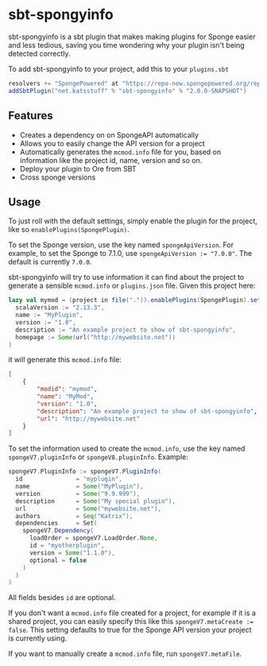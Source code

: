 # sbt-spongyinfo

sbt-spongyinfo is a sbt plugin that makes making plugins for Sponge easier and less tedious, saving you time wondering why your plugin isn't being detected correctly.

To add sbt-spongyinfo to your project, add this to your `plugins.sbt`

```scala
resolvers += "SpongePowered" at "https://repo-new.spongepowered.org/repository/maven-public"
addSbtPlugin("net.katsstuff" % "sbt-spongyinfo" % "2.0.0-SNAPSHOT")
```

## Features
* Creates a dependency on on SpongeAPI automatically
* Allows you to easily change the API version for a project
* Automatically generates the `mcmod.info` file for you, based on information like the project id, name, version and so on.
* Deploy your plugin to Ore from SBT
* Cross sponge versions

## Usage

To just roll with the default settings, simply enable the plugin for the project, like so `enablePlugins(SpongePlugin)`.

To set the Sponge version, use the key named `spongeApiVersion`. For example, to set the Sponge to 7.1.0, use `spongeApiVersion := "7.0.0"`. The default is currently `7.0.0`.

sbt-spongyinfo will try to use information it can find about the project to generate a sensible `mcmod.info` or `plugins.json` file. Given this project here:

```scala
lazy val mymod = (project in file(".")).enablePlugins(SpongePlugin).settings(
  scalaVersion := "2.13.3",
  name := "MyPlugin",
  version := "1.0",
  description := "An example project to show of sbt-spongyinfo",
  homepage := Some(url("http://mywebsite.net"))
)
```

it will generate this `mcmod.info` file:

```json
[
    {
        "modid": "mymod",
        "name": "MyMod",
        "version": "1.0",
        "description": "An example project to show of sbt-spongyinfo",
        "url": "http://mywebsite.net"
    }
]

```

To set the information used to create the `mcmod.info`, use the key named `spongeV7.pluginInfo` or `spongeV8.pluginInfo`. Example:
```scala
spongeV7.PluginInfo := spongeV7.PluginInfo(
  id               = "myplugin",
  name             = Some("MyPlugin"),
  version          = Some("9.9.999"),
  description      = Some("My special plugin"),
  url              = Some("mywebsite.net"),
  authors          = Seq("Katrix"),
  dependencies     = Set(
    spongeV7.Dependency(
      loadOrder = spongeV7.LoadOrder.None, 
      id = "myotherplugin", 
      version = Some("1.1.0"), 
      optional = false
    )
  )
)
```
All fields besides `id` are optional.

If you don't want a `mcmod.info` file created for a project, for example if it is a shared project, you can easily specify this like this `spongeV7.metaCreate := false`. This setting defaults to true for the Sponge API version your project is currently using.

If you want to manually create a `mcmod.info` file, run `spongeV7.metaFile`.
